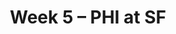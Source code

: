 ---
layout: game
title: Week 5 – PHI at SF
season: 2010
game_id: 2010_05_PHI_SF
away_team: PHI
home_team: SF
---